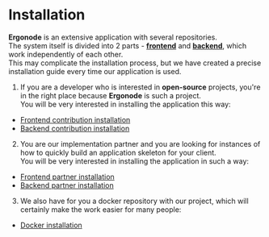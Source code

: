 # Installation

**Ergonode** is an extensive application with several repositories. <br>
The system itself is divided into 2 parts - [**frontend**][front] and [**backend**][back], which work independently of each other. <br>
This may complicate the installation process, but we have created a precise installation guide every time our application is used.<br>


1. If you are a developer who is interested in **open-source** projects, you're in the right place because **Ergonode** is such a project.<br>
You will be very interested in installing the application this way:<br>
 - [Frontend contribution installation][cf]
 - [Backend contribution installation][cb]

2. You are our implementation partner and you are looking for instances of how to quickly build an application skeleton for your client.<br>
You will be very interested in installing the application in such a way:
 - [Frontend partner installation][pf]
 - [Backend partner installation][pb]

3. We also have for you a docker repository with our project, which will certainly make the work easier for many people:
  - [Docker installation][docker]

[front]: https://github.com/ergonode/frontend
[back]: https://github.com/ergonode/backend
[cf]: installation/frontend-contribution
[pf]: installation/frontend-development
[cb]: installation/backend-contribution
[pb]: installation/backend-development
[docker]: installation/docker